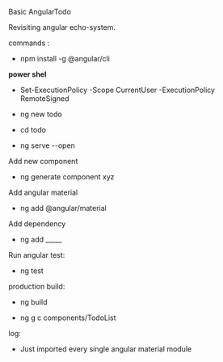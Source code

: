 Basic AngularTodo

Revisiting angular echo-system. 

commands : 

* npm install -g @angular/cli

**power shel**
* Set-ExecutionPolicy -Scope CurrentUser -ExecutionPolicy RemoteSigned 


* ng new todo
* cd todo
* ng serve --open


Add new component
* ng generate component xyz

Add angular material
* ng add @angular/material

Add dependency
* ng add _____

Run angular test: 
* ng test

production build:
* ng build 


* ng g c components/TodoList


log: 
* Just imported every single angular material module
